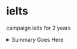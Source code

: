 # ielts
campaign ielts for 2 years


<details>
 <summary>Summary Goes Here</summary>
 ...this is hidden, collapsable content...
</details>
